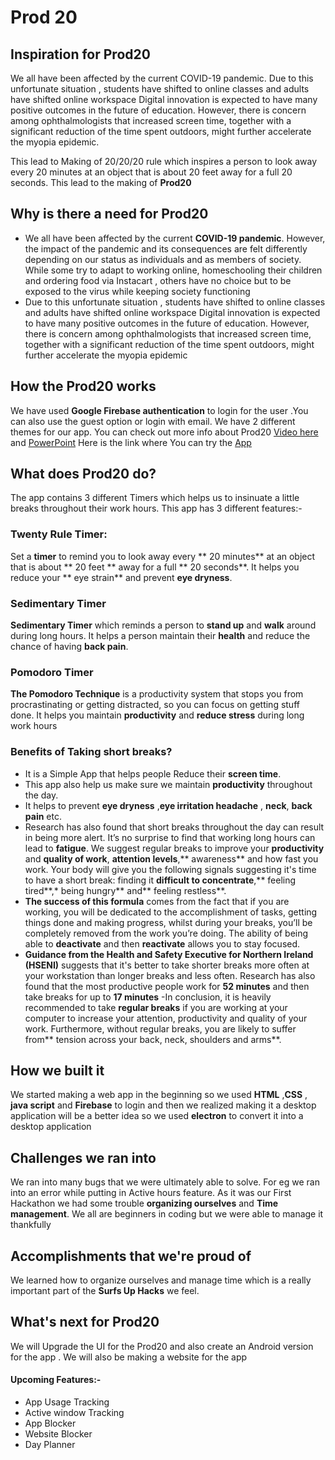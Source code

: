 # Prod 20
## Inspiration for Prod20
We all have been affected by the current COVID-19
pandemic. Due to this unfortunate situation , students have shifted to online
classes and adults have shifted online workspace Digital innovation is
expected to have many positive outcomes in the future of education.
However, there is concern among ophthalmologists that increased
screen time, together with a significant reduction of the time spent
outdoors, might further accelerate the myopia epidemic.

This lead to Making of 20/20/20 rule which inspires a person to look  away every 20 minutes at an object that is about 20 feet away for a full 20 seconds. This lead to the making of **Prod20**

## Why is there a need for Prod20
- We all have been affected by the current **COVID-19 pandemic**. However, the impact of the pandemic and its consequences are felt differently depending on our status as individuals and as members of society. While some try to adapt to working online, homeschooling their children and ordering food via Instacart , others have no choice but to be exposed to the virus while keeping society functioning
- Due to this unfortunate situation , students have shifted to online classes and adults have shifted online workspace Digital innovation is expected to have many positive outcomes in the future of education. However, there is concern among ophthalmologists that increased screen time, together with a significant reduction of the time spent outdoors, might further accelerate the myopia epidemic

## How the Prod20 works
We have used **Google Firebase authentication** to login for the user .You can also use the guest option or login with email. We have 2 different themes for our app. You can check out more info about Prod20 [ Video here](https://youtu.be/8HfY5TYKw2Y) and [PowerPoint](https://docs.google.com/presentation/d/1LZ0MAcJNytc4eWSwt-EQzGMKtBO2AGPo0vcqqsrZnTc/edit?usp=sharing)
Here is the link where You can try the [App](https://github.com/itzthemandalorian/Prod20/releases/tag/1)


## What does Prod20 do? 
The app contains 3 different Timers which helps us to insinuate a little breaks throughout their work hours. This app has 3 different features:-
### Twenty Rule Timer:
Set a **timer** to remind you to look away every ** 20 minutes** at an object that is about ** 20 feet ** away for a full ** 20 seconds**. It helps you reduce your ** eye strain** and prevent **eye dryness**.
### Sedimentary Timer
**Sedimentary Timer** which reminds a person to **stand up** and **walk** around during long hours. It helps a person maintain their **health** and reduce the chance of having **back pain**.
### Pomodoro Timer
**The Pomodoro Technique** is a productivity system that stops you from procrastinating or getting distracted, so you can focus on getting stuff done. It helps you maintain **productivity** and **reduce stress** during long work hours
### Benefits of Taking short breaks?
- It is a Simple App that helps people Reduce their **screen time**. 
- This app also help us make sure we maintain **productivity** throughout the day.
- It helps to prevent **eye dryness** ,**eye irritation headache** , **neck**, **back pain** etc.
- Research has also found that short breaks throughout the day can result in being more alert. It’s no surprise to find that working long hours can lead to **fatigue**. We suggest regular breaks to improve your **productivity** and **quality of work**, **attention levels**,** awareness** and how fast you work. Your body will give you the following signals suggesting it's time to have a short break: finding it **difficult to concentrate**,** feeling tired**,* being hungry** and** feeling restless**.
- **The success of this formula** comes from the fact that if you are working, you will be dedicated to the accomplishment of tasks, getting things done and making progress, whilst during your breaks, you’ll be completely removed from the work you’re doing. The ability of being able to **deactivate** and then **reactivate** allows you to stay focused.
- **Guidance from the Health and Safety Executive for Northern Ireland (HSENI)** suggests that it's better to take shorter breaks more often at your workstation than longer breaks and less often. Research has also found that the most productive people work for **52 minutes** and then take breaks for up to **17 minutes**
-In conclusion, it is heavily recommended to take **regular breaks** if you are working at your computer to increase your attention, productivity and quality of your work. Furthermore, without regular breaks, you are likely to suffer from** tension across your back, neck, shoulders and arms**.



## How we built it
We started making a web app in the beginning so we used  **HTML**  ,**CSS** , **java script** and **Firebase** to login and then we realized making it a desktop application will be a better idea so we used **electron** to convert it into a desktop application

## Challenges we ran into
We ran into many bugs that we were ultimately able to solve. For eg we ran into an error while putting in Active hours feature. As it was our First Hackathon we had some trouble **organizing ourselves** and **Time management**. We all are beginners in coding but we were able to manage it thankfully

## Accomplishments that we're proud of
We learned how to organize ourselves and manage time which is a really important part of the **Surfs Up Hacks** we feel.

## What's next for Prod20

We will Upgrade the UI for the Prod20 and also create an Android version for the app . We will also be making a website for the app 
#### Upcoming Features:-

- App Usage Tracking
- Active window Tracking 
- App Blocker
- Website Blocker
- Day Planner

  
